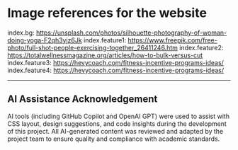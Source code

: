 # Image references for the website

index.bg: https://unsplash.com/photos/silhouette-photography-of-woman-doing-yoga-F2qh3yjz6Jk
index.feature1: https://www.freepik.com/free-photo/full-shot-people-exercising-together_26411246.htm
index.feature2: https://totalwellnessmagazine.org/articles/how-to-bulk-versus-cut
index.feature3: https://hevycoach.com/fitness-incentive-programs-ideas/
index.feature4: https://hevycoach.com/fitness-incentive-programs-ideas/

---

## AI Assistance Acknowledgement

AI tools (including GitHub Copilot and OpenAI GPT) were used to assist with CSS layout, design suggestions, and code insights during the development of this project. All AI-generated content was reviewed and adapted by the project team to ensure quality and compliance with academic standards.